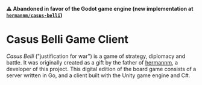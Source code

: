 **:warning: Abandoned in favor of the Godot game engine (new implementation at
[`hermannm/casus-belli`](https://github.com/hermannm/casus-belli))**

# Casus Belli Game Client

_Casus Belli_ ("justification for war") is a game of strategy, diplomacy and battle. It was
originally created as a gift by the father of [hermannm](https://github.com/hermannm), a developer
of this project. This digital edition of the board game consists of a server written in Go, and a
client built with the Unity game engine and C#.
